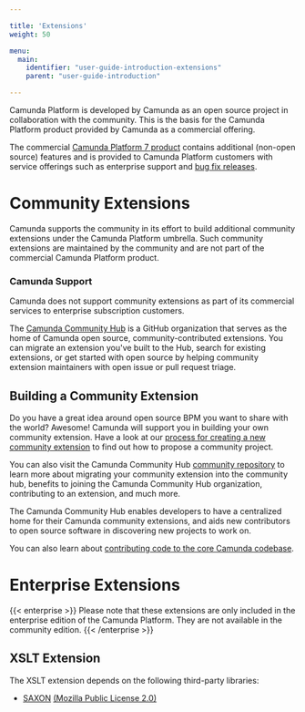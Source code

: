 ```yaml
---

title: 'Extensions'
weight: 50

menu:
  main:
    identifier: "user-guide-introduction-extensions"
    parent: "user-guide-introduction"

---
```


Camunda Platform is developed by Camunda as an open source project in collaboration with the community. This is the basis for the Camunda Platform product provided by Camunda as a commercial offering.

The commercial [Camunda Platform 7 product](https://camunda.com/platform-7/) contains additional (non-open source) features and is provided to Camunda Platform customers with service offerings such as enterprise support and [bug fix releases](/enterprise/download/).

# Community Extensions

Camunda supports the community in its effort to build additional community extensions under the Camunda Platform umbrella. Such community extensions are maintained by the community and are not part of the commercial Camunda Platform product. 

### Camunda Support
  Camunda does not support community extensions as part of its commercial services to enterprise subscription customers.


The [Camunda Community Hub](https://github.com/camunda-community-hub) is a GitHub organization that serves as the home of Camunda open source, community-contributed extensions. You can migrate an extension you've built to the Hub, search for existing extensions, or get started with open source by helping community extension maintainers with open issue or pull request triage.

## Building a Community Extension

Do you have a great idea around open source BPM you want to share with the world? Awesome! Camunda will support you in building your own community extension. Have a look at our [process for creating a new community extension](https://github.com/camunda-community-hub/community/blob/main/creating-new-extensions.md) to find out how to propose a community project.

You can also visit the Camunda Community Hub [community repository](https://github.com/camunda-community-hub/community) to learn more about migrating your community extension into the community hub, benefits to joining the Camunda Community Hub organization, contributing to an extension, and much more.

The Camunda Community Hub enables developers to have a centralized home for their Camunda community extensions, and aids new contributors to open source software in discovering new projects to work on.

You can also learn about [contributing code to the core Camunda codebase](https://camunda.com/developers/how-to-contribute/).

# Enterprise Extensions

{{< enterprise >}}
  Please note that these extensions are only included in the enterprise edition of the Camunda Platform. They are not available in the community edition.
{{< /enterprise >}}

## XSLT Extension

The XSLT extension depends on the following third-party libraries:

* [SAXON](http://saxon.sourceforge.net/) [(Mozilla Public License 2.0)](https://www.mozilla.org/MPL/2.0/)
